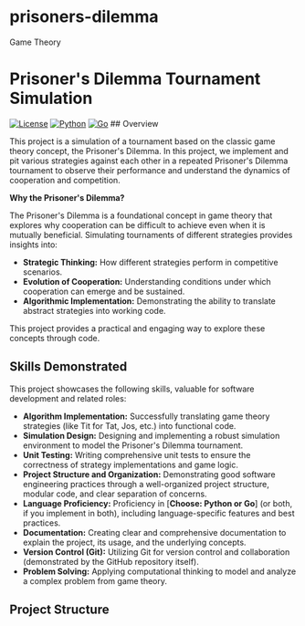 # prisoners-dilemma
Game Theory


# Prisoner's Dilemma Tournament Simulation

[![License](https://img.shields.io/badge/License-MIT-blue.svg)](LICENSE)  [![Python](https://img.shields.io/badge/Python-3.7+-blue.svg)](https://www.python.org/downloads/) [![Go](https://img.shields.io/badge/Go-1.16+-blue.svg)](https://go.dev/dl/) ## Overview

This project is a simulation of a tournament based on the classic game theory concept, the Prisoner's Dilemma. In this project, we implement and pit various strategies against each other in a repeated Prisoner's Dilemma tournament to observe their performance and understand the dynamics of cooperation and competition.

**Why the Prisoner's Dilemma?**

The Prisoner's Dilemma is a foundational concept in game theory that explores why cooperation can be difficult to achieve even when it is mutually beneficial.  Simulating tournaments of different strategies provides insights into:

*   **Strategic Thinking:** How different strategies perform in competitive scenarios.
*   **Evolution of Cooperation:**  Understanding conditions under which cooperation can emerge and be sustained.
*   **Algorithmic Implementation:**  Demonstrating the ability to translate abstract strategies into working code.

This project provides a practical and engaging way to explore these concepts through code.

## Skills Demonstrated

This project showcases the following skills, valuable for software development and related roles:

*   **Algorithm Implementation:**  Successfully translating game theory strategies (like Tit for Tat, Jos, etc.) into functional code.
*   **Simulation Design:**  Designing and implementing a robust simulation environment to model the Prisoner's Dilemma tournament.
*   **Unit Testing:**  Writing comprehensive unit tests to ensure the correctness of strategy implementations and game logic.
*   **Project Structure and Organization:**  Demonstrating good software engineering practices through a well-organized project structure, modular code, and clear separation of concerns.
*   **Language Proficiency:**  Proficiency in [**Choose: Python or Go**] (or both, if you implement in both), including language-specific features and best practices.
*   **Documentation:**  Creating clear and comprehensive documentation to explain the project, its usage, and the underlying concepts.
*   **Version Control (Git):**  Utilizing Git for version control and collaboration (demonstrated by the GitHub repository itself).
*   **Problem Solving:**  Applying computational thinking to model and analyze a complex problem from game theory.

## Project Structure
